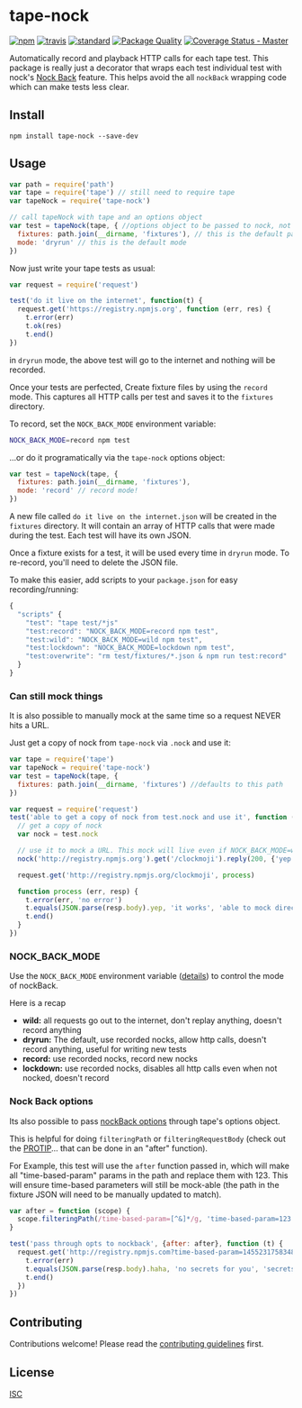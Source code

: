 # tape-nock

[![npm][npm-image]][npm-url]
[![travis][travis-image]][travis-url]
[![standard][standard-image]][standard-url]
[![Package Quality][pack-quality-svg]][pack-quality-url]
[![Coverage Status - Master][coveralls-svg-branch]][coveralls-branch]


[npm-image]: https://img.shields.io/npm/v/tape-nock.svg?style=flat-square
[npm-url]: https://www.npmjs.com/package/tape-nock
[travis-image]: https://img.shields.io/travis/Flet/tape-nock.svg?style=flat-square
[travis-url]: https://travis-ci.org/Flet/tape-nock
[standard-image]: https://img.shields.io/badge/code%20style-standard-brightgreen.svg?style=flat-square
[standard-url]: http://npm.im/standard
[pack-quality-url]: http://packagequality.com/#?package=tape-nock
[pack-quality-svg]: http://npm.packagequality.com/shield/tape-nock.svg
[coveralls-svg-branch]: https://coveralls.io/repos/github/Flet/tape-nock/badge.svg?branch=master
[coveralls-branch]: https://coveralls.io/github/Flet/tape-nock?branch=master

Automatically record and playback HTTP calls for each tape test. This package is really just a decorator that wraps each test individual test with nock's [Nock Back](https://github.com/pgte/nock#nock-back) feature. This helps avoid the all `nockBack` wrapping code which can make tests less clear.

## Install

```
npm install tape-nock --save-dev
```

## Usage

```js
var path = require('path')
var tape = require('tape') // still need to require tape
var tapeNock = require('tape-nock')

// call tapeNock with tape and an options object
var test = tapeNock(tape, { //options object to be passed to nock, not required
  fixtures: path.join(__dirname, 'fixtures'), // this is the default path
  mode: 'dryrun' // this is the default mode
})
```

Now just write your tape tests as usual:
```js
var request = require('request')

test('do it live on the internet', function(t) {
  request.get('https://registry.npmjs.org', function (err, res) {
    t.error(err)
    t.ok(res)
    t.end()
})
```
in `dryrun` mode, the above test will go to the internet and nothing will be recorded.

Once your tests are perfected, Create fixture files by using the `record` mode. This captures all HTTP calls per test and saves it to the `fixtures` directory.

To record, set the `NOCK_BACK_MODE` environment variable:
```bash
NOCK_BACK_MODE=record npm test
```
...or do it programatically via the `tape-nock` options object:
```js
var test = tapeNock(tape, {
  fixtures: path.join(__dirname, 'fixtures'),
  mode: 'record' // record mode!
})
```
A new file called `do it live on the internet.json` will be created in the `fixtures` directory. It will contain an array of HTTP calls that were made during the test. Each test will have its own JSON.

Once a fixture exists for a test, it will be used every time in `dryrun` mode. To re-record, you'll need to delete the JSON file.

To make this easier, add scripts to your `package.json` for easy recording/running:
```js
{
  "scripts" {
    "test": "tape test/*js"
    "test:record": "NOCK_BACK_MODE=record npm test",
    "test:wild": "NOCK_BACK_MODE=wild npm test",
    "test:lockdown": "NOCK_BACK_MODE=lockdown npm test",
    "test:overwrite": "rm test/fixtures/*.json & npm run test:record"
  }
}
```

### Can still mock things
It is also possible to manually mock at the same time so a request NEVER hits a URL.

Just get a copy of nock from `tape-nock` via `.nock` and use it:
```js
var tape = require('tape')
var tapeNock = require('tape-nock')
var test = tapeNock(tape, {
  fixtures: path.join(__dirname, 'fixtures') //defaults to this path
})

var request = require('request')
test('able to get a copy of nock from test.nock and use it', function (t) {
  // get a copy of nock
  var nock = test.nock

  // use it to mock a URL. This mock will live even if NOCK_BACK_MODE=wild
  nock('http://registry.npmjs.org').get('/clockmoji').reply(200, {'yep': 'it works'})

  request.get('http://registry.npmjs.org/clockmoji', process)

  function process (err, resp) {
    t.error(err, 'no error')
    t.equals(JSON.parse(resp.body).yep, 'it works', 'able to mock directly with nock instance')
    t.end()
  }
})

```


### NOCK_BACK_MODE
Use the `NOCK_BACK_MODE` environment variable ([details](https://github.com/pgte/nock#modes)) to control the mode of nockBack.

Here is a recap
- **wild:** all requests go out to the internet, don't replay anything, doesn't record anything
- **dryrun:** The default, use recorded nocks, allow http calls, doesn't record anything, useful for writing new tests
- **record:** use recorded nocks, record new nocks
- **lockdown:** use recorded nocks, disables all http calls even when not nocked, doesn't record

### Nock Back options
Its also possible to pass [nockBack options](https://github.com/pgte/nock#options-1) through tape's options object.

This is helpful for doing `filteringPath` or `filteringRequestBody` (check out the [PROTIP](https://github.com/pgte/nock#protip)... that can be done in an "after" function).

For Example, this test will use the `after` function passed in, which will make all "time-based-param" params in the path and replace them with 123. This will ensure time-based parameters will still be mock-able (the path in the fixture JSON will need to be manually updated to match).
```js
var after = function (scope) {
  scope.filteringPath(/time-based-param=[^&]*/g, 'time-based-param=123')
}

test('pass through opts to nockback', {after: after}, function (t) {
  request.get('http://registry.npmjs.com?time-based-param=1455231758348', function (err, resp) {
    t.error(err)
    t.equals(JSON.parse(resp.body).haha, 'no secrets for you', 'secrets are protected')
    t.end()
  })
})

```

## Contributing

Contributions welcome! Please read the [contributing guidelines](CONTRIBUTING.md) first.

## License

[ISC](LICENSE)
